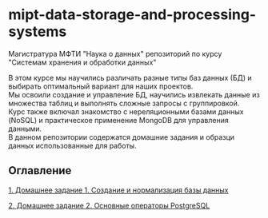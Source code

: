 # mipt-data-storage-and-processing-systems

Магистратура МФТИ "Наука о данных" репозиторий по курсу "Системам хранения и обработки данных"

В этом курсе мы научились различать разные типы баз данных (БД) и выбирать оптимальный вариант для наших проектов.   
Мы освоили создание и управление БД, научились извлекать данные из множества таблиц и выполнять сложные запросы с группировкой.   
Курс также включал знакомство с нереляционными базами данных (NoSQL) и практическое применение MongoDB для управления данными.   
В данном репозитории содержатся домашние задания и образци данных использованные для работы.

## Оглавление  

[1. Домашнее задание 1. Создание и нормализация базы данных](https://github.com/Max-Zima/mipt-data-storage-and-processing-systems/tree/master/Домашнее%20задание%201.%20Создание%20и%20нормализация%20базы%20данных)

[2. Домашнее задание 2. Основные операторы PostgreSQL](https://github.com/Max-Zima/mipt-data-storage-and-processing-systems/tree/master/Домашнее%20задание%202.%20Основные%20операторы%20PostgreSQL)

